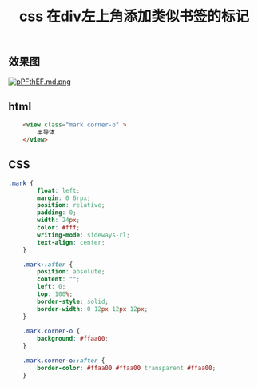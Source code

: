 ﻿---
title: css 在div左上角添加类似书签的标记
categories: CSS小案例
cover: https://s1.ax1x.com/2023/08/04/pPFRHFs.jpg
---


## 效果图

[![pPFthEF.md.png](https://s1.ax1x.com/2023/08/04/pPFthEF.md.png)](https://imgse.com/i/pPFthEF)

## html
```html
	<view class="mark corner-o" >
		半导体
	</view>  
```
## CSS
```css
.mark {
		float: left;
		margin: 0 6rpx;
		position: relative;
		padding: 0;
		width: 24px;
		color: #fff;
		writing-mode: sideways-rl;
		text-align: center;
	}

	.mark::after {
		position: absolute;
		content: "";
		left: 0;
		top: 100%;
		border-style: solid;
		border-width: 0 12px 12px 12px;
	}
	
	.mark.corner-o {
		background: #ffaa00;
	}

	.mark.corner-o::after {
		border-color: #ffaa00 #ffaa00 transparent #ffaa00;
	}
```
